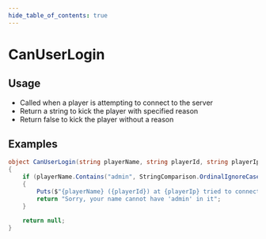 ```yaml
---
hide_table_of_contents: true
---
```


# CanUserLogin

## Usage

* Called when a player is attempting to connect to the server
* Return a string to kick the player with specified reason
* Return false to kick the player without a reason

## Examples

```csharp
object CanUserLogin(string playerName, string playerId, string playerIp)
{
    if (playerName.Contains("admin", StringComparison.OrdinalIgnoreCase))
    {
        Puts($"{playerName} ({playerId}) at {playerIp} tried to connect with 'admin' in name");
        return "Sorry, your name cannot have 'admin' in it";
    }
    
    return null;
}
```
